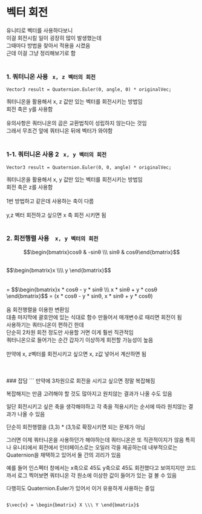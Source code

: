 # 벡터 회전

유니티로 벡터를 사용하다보니<br/>
이걸 회전시킬 일이 굉장히 많이 발생했는데<br/>
그때마다 방법을 찾아서 적용을 시켰음<br/>
근데 이걸 그냥 정리해보기로 함<br/>
<br/>


### 1. 쿼터니온 사용&nbsp;&nbsp;&nbsp;`x, z 벡터의 회전`<br/>
```
Vector3 result = Quaternion.Euler(0, angle, 0) * originalVec;
```

쿼터니온을 활용해서 x, z 값만 있는 벡터를 회전시키는 방법임<br/>
회전 축은 y를 사용함<br/>
<br/>
유의사항은 쿼터니온의 곱은 교환법칙이 성립하지 않는다는 것임<br/>
그래서 무조건 앞에 쿼터니온 뒤에 벡터가 와야함<br/>
<br/>

### 1-1. 쿼터니온 사용 2&nbsp;&nbsp;&nbsp;`x, y 벡터의 회전`<br/>
```
Vector3 result = Quaternion.Euler(0, 0, angle) * originalVec;
```

쿼터니온을 활용해서 x, y 값만 있는 벡터를 회전시키는 방법임<br/>
회전 축은 z를 사용함<br/>
<br/>
1번 방법하고 같은데 사용하는 축이 다름<br/><br/>
y,z 벡터 회전하고 싶으면 x 축 회전 시키면 됨<br/>
<br/>

### 2. 회전행렬 사용&nbsp;&nbsp;&nbsp; `x, y 벡터의 회전`<br/>

$$\begin{bmatrix}cosθ & -sinθ \\\ sinθ & cosθ\end{bmatrix}$$

<br/>
$$\begin{bmatrix}x \\\\ y \end{bmatrix}$$<br/><br/><br/>
=   
$$\begin{bmatrix}x * cosθ - y * sinθ \\\ x * sinθ + y * cosθ \end{bmatrix}$$
= (x * cosθ - y * sinθ, x * sinθ + y * cosθ)

<br/>
<br/>
음 회전행렬을 이용한 변환임<br/>
대충 마지막에 괄호안에 있는 식대로 함수 만들어서 매개변수로 때리면 회전이 됨<br/>
사용하기는 쿼터니온이 편하긴 한데<br/>
단순히 2차원 회전 정도만 사용할 거면 이게 훨씬 직관적임<br/>
쿼터니온으로 들어가는 순간 갑자기 이상하게 회전할 가능성이 높음<br/>
<br/>
만약에 x, z벡터를 회전시키고 싶으면 x, z값 넣어서 계산하면 됨<br/>
<br/>
<br/>
<br/>
### 잡담
```
만약에 3차원으로 회전을 시키고 싶으면 정말 복잡해짐

복잡해지는 만큼 고려해야 할 것도 많아지고
원치않는 결과가 나올 수도 있음

일단 회전시키고 싶은 축을 생각해야하고
각 축을 적용시키는 순서에 따라 원치않는 결과가 나올 수 있음

단순히 회전행렬을 (3,3) * (3,1)로 확장시키면 되는 문제가 아님

그러면 이제 쿼터니온을 사용하던가 해야하는데 쿼터니온은 또 직관적이지가 않음
특히나 유니티에서 회전에서 인터페이스로는 오일러 각을 제공하는데
내부적으로는 Quaternion을 채택하고 있어서 둘 간의 괴리가 있음

예를 들어 인스펙터 창에서는 x축으로 45도 y축으로 45도 회전했다고 보여지지만
코드 까서 로그 찍어보면 쿼터니온 각 원소에 이상한 값이 들어가 있는 걸 볼 수 있음

다행히도 Quaternion.Euler가 있어서 이거 유용하게 사용하는 중임
```

$\vec{v} = \begin{bmatrix} X \\\ Y \end{bmatrix}$
